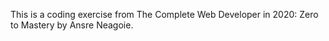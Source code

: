 This is a coding exercise from The Complete Web Developer in 2020: Zero to Mastery by Ansre Neagoie.
